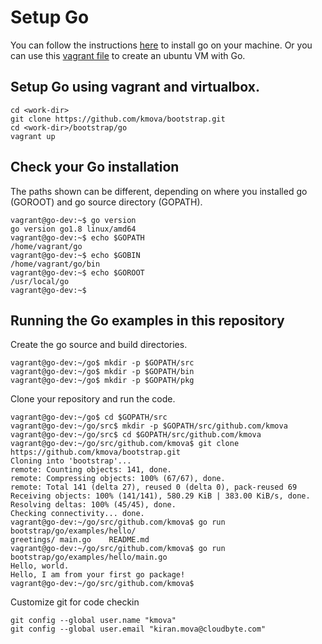 # Setup Go 

You can follow the instructions [here](https://golang.org/doc/install) to install go on your machine. 
Or you can use this [vagrant file](https://raw.githubusercontent.com/kmova/bootstrap/master/go/Vagrantfile) to create an ubuntu VM with Go.

## Setup Go using vagrant and virtualbox.

```
cd <work-dir>
git clone https://github.com/kmova/bootstrap.git
cd <work-dir>/bootstrap/go
vagrant up
```

## Check your Go installation

The paths shown can be different, depending on where you installed go (GOROOT) and go source directory (GOPATH). 

```
vagrant@go-dev:~$ go version
go version go1.8 linux/amd64
vagrant@go-dev:~$ echo $GOPATH
/home/vagrant/go
vagrant@go-dev:~$ echo $GOBIN 
/home/vagrant/go/bin
vagrant@go-dev:~$ echo $GOROOT
/usr/local/go
vagrant@go-dev:~$             
```

## Running the Go examples in this repository

Create the go source and build directories.
```
vagrant@go-dev:~/go$ mkdir -p $GOPATH/src
vagrant@go-dev:~/go$ mkdir -p $GOPATH/bin
vagrant@go-dev:~/go$ mkdir -p $GOPATH/pkg
```

Clone your repository and run the code. 

```
vagrant@go-dev:~/go$ cd $GOPATH/src
vagrant@go-dev:~/go/src$ mkdir -p $GOPATH/src/github.com/kmova
vagrant@go-dev:~/go/src$ cd $GOPATH/src/github.com/kmova
vagrant@go-dev:~/go/src/github.com/kmova$ git clone https://github.com/kmova/bootstrap.git
Cloning into 'bootstrap'...
remote: Counting objects: 141, done.
remote: Compressing objects: 100% (67/67), done.
remote: Total 141 (delta 27), reused 0 (delta 0), pack-reused 69
Receiving objects: 100% (141/141), 580.29 KiB | 383.00 KiB/s, done.
Resolving deltas: 100% (45/45), done.
Checking connectivity... done.
vagrant@go-dev:~/go/src/github.com/kmova$ go run bootstrap/go/examples/hello/
greetings/ main.go    README.md  
vagrant@go-dev:~/go/src/github.com/kmova$ go run bootstrap/go/examples/hello/main.go 
Hello, world.
Hello, I am from your first go package!
vagrant@go-dev:~/go/src/github.com/kmova$ 
```

Customize git for code checkin

```
git config --global user.name "kmova"
git config --global user.email "kiran.mova@cloudbyte.com"
```

